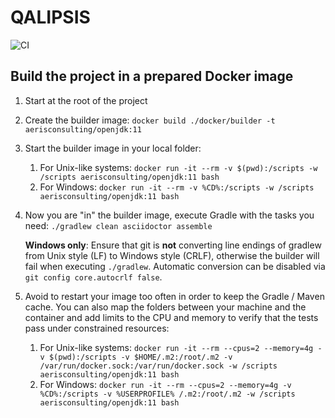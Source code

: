 # QALIPSIS

![CI](https://github.com/aeris-consulting/qalipsis-engine/actions/workflows/gradle-master.yml/badge.svg)

## Build the project in a prepared Docker image

1. Start at the root of the project
1. Create the builder image: `docker build ./docker/builder -t aerisconsulting/openjdk:11`
1. Start the builder image in your local folder:
    1. For Unix-like systems: `docker run -it --rm -v $(pwd):/scripts -w /scripts aerisconsulting/openjdk:11 bash`
    1. For Windows: `docker run -it --rm -v %CD%:/scripts -w /scripts aerisconsulting/openjdk:11 bash`
1. Now you are "in" the builder image, execute Gradle with the tasks you need: `./gradlew clean asciidoctor assemble`

   **Windows only**: Ensure that git is **not** converting line endings of gradlew from Unix style (LF) to Windows
   style (CRLF), otherwise the builder will fail when executing `./gradlew`. Automatic conversion can be disabled
   via `git config core.autocrlf false`.
1. Avoid to restart your image too often in order to keep the Gradle / Maven cache. You can also map the folders between
   your machine and the container and add limits to the CPU and memory to verify that the tests pass under constrained
   resources:
    1. For Unix-like
       systems: `docker run -it --rm --cpus=2 --memory=4g -v $(pwd):/scripts -v $HOME/.m2:/root/.m2 -v /var/run/docker.sock:/var/run/docker.sock -w /scripts aerisconsulting/openjdk:11 bash`
    1. For
       Windows: `docker run -it --rm --cpus=2 --memory=4g -v %CD%:/scripts -v %USERPROFILE% /.m2:/root/.m2 -w /scripts aerisconsulting/openjdk:11 bash`  
